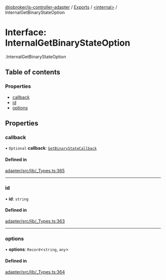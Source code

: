[@iobroker/js-controller-adapter](../README.md) / [Exports](../modules.md) / [<internal\>](../modules/internal_.md) / InternalGetBinaryStateOption

# Interface: InternalGetBinaryStateOption

[<internal>](../modules/internal_.md).InternalGetBinaryStateOption

## Table of contents

### Properties

- [callback](internal_.InternalGetBinaryStateOption.md#callback)
- [id](internal_.InternalGetBinaryStateOption.md#id)
- [options](internal_.InternalGetBinaryStateOption.md#options)

## Properties

### callback

• `Optional` **callback**: [`GetBinaryStateCallback`](../modules/internal_.md#getbinarystatecallback)

#### Defined in

[adapter/src/lib/_Types.ts:365](https://github.com/ioBroker/ioBroker.js-controller/blob/ac19e215/packages/adapter/src/lib/_Types.ts#L365)

___

### id

• **id**: `string`

#### Defined in

[adapter/src/lib/_Types.ts:363](https://github.com/ioBroker/ioBroker.js-controller/blob/ac19e215/packages/adapter/src/lib/_Types.ts#L363)

___

### options

• **options**: `Record`<`string`, `any`\>

#### Defined in

[adapter/src/lib/_Types.ts:364](https://github.com/ioBroker/ioBroker.js-controller/blob/ac19e215/packages/adapter/src/lib/_Types.ts#L364)
